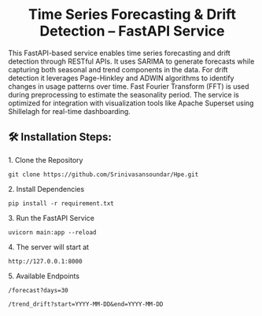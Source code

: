<h1 align="center" id="title">Time Series Forecasting &amp; Drift Detection – FastAPI Service</h1>

<p id="description">This FastAPI-based service enables time series forecasting and drift detection through RESTful APIs. It uses SARIMA to generate forecasts while capturing both seasonal and trend components in the data. For drift detection it leverages Page-Hinkley and ADWIN algorithms to identify changes in usage patterns over time. Fast Fourier Transform (FFT) is used during preprocessing to estimate the seasonality period. The service is optimized for integration with visualization tools like Apache Superset using Shillelagh for real-time dashboarding.</p>

<h2>🛠️ Installation Steps:</h2>

<p>1. Clone the Repository</p>

```
git clone https://github.com/Srinivasansoundar/Hpe.git
```

<p>2. Install Dependencies</p>

```
pip install -r requirement.txt
```

<p>3. Run the FastAPI Service</p>

```
uvicorn main:app --reload
```

<p>4. The server will start at</p>

```
http://127.0.0.1:8000
```

<p>5. Available Endpoints</p>

```
/forecast?days=30 
```

```
/trend_drift?start=YYYY-MM-DD&end=YYYY-MM-DD
```
